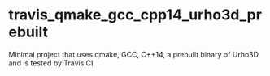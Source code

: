 # travis_qmake_gcc_cpp14_urho3d_prebuilt
Minimal project that uses qmake, GCC, C++14, a prebuilt binary of Urho3D and is tested by Travis CI
